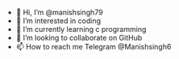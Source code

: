 - 👋 Hi, I’m @manishsingh79
- 👀 I’m interested in coding 
- 🌱 I’m currently learning c programming 
- 💞️ I’m looking to collaborate on GitHub 
- 📫 How to reach me Telegram @Manishsingh6 

<!---
manishsingh79/manishsingh79 is a ✨ special ✨ repository because its `README.md` (this file) appears on your GitHub profile.
You can click the Preview link to take a look at your changes.
--->

